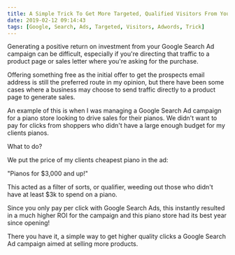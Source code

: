 ```yaml
---
title: A Simple Trick To Get More Targeted, Qualified Visitors From Your Google Search Ad Campaign
date: 2019-02-12 09:14:43
tags: [Google, Search, Ads, Targeted, Visitors, Adwords, Trick]
---
```


Generating a positive return on investment from your Google Search Ad campaign can be difficult, especially if you're directing that traffic to a product page or sales letter where you're asking for the purchase. 

Offering something free as the initial offer to get the prospects email address is still the preferred route in my opinion, but there have been some cases where a business may choose to send traffic directly to a product page to generate sales.

An example of this is when I was managing a Google Search Ad campaign for a piano store looking to drive sales for their pianos.  We didn't want to pay for clicks from shoppers who didn't have a large enough budget for my clients pianos. 

What to do? 

We put the price of my clients cheapest piano in the ad:

"Pianos for $3,000 and up!" 

This acted as a filter of sorts, or qualifier, weeding out those who didn't have at least $3k to spend on a piano.

Since you only pay per click with Google Search Ads, this instantly resulted in a much higher ROI for the campaign and this piano store had its best year since opening!

There you have it, a simple way to get higher quality clicks a Google Search Ad campaign aimed at selling more products.